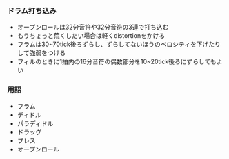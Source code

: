 ### ドラム打ち込み

* オープンロールは32分音符や32分音符の3連で打ち込む
* もうちょっと荒くしたい場合は軽くdistortionをかける
* フラムは30~70tick後ろずらし、ずらしてないほうのベロシティを下げたりして強弱をつける
* フィルのときに1拍内の16分音符の偶数部分を10~20tick後ろにずらしてもよい

### 用語
* フラム
* ディドル
* パラディドル
* ドラッグ
* ブレス
* オープンロール